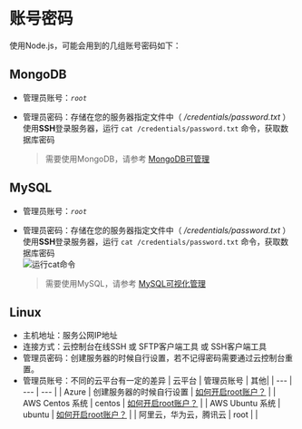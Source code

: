 # 账号密码

使用Node.js，可能会用到的几组账号密码如下：

## MongoDB

* 管理员账号：*`root`*
* 管理员密码：存储在您的服务器指定文件中（ */credentials/password.txt* ）    
  使用**SSH**登录服务器，运行 `cat /credentials/password.txt` 命令，获取数据库密码   

   > 需要使用MongoDB，请参考 [MongoDB可管理](/zh/admin-mongodb.md)

## MySQL

* 管理员账号：*`root`*
* 管理员密码：存储在您的服务器指定文件中（ */credentials/password.txt* ）    
  使用**SSH**登录服务器，运行 `cat /credentials/password.txt` 命令，获取数据库密码   
   ![运行cat命令](https://libs.websoft9.com/Websoft9/DocsPicture/zh/common/catdbpassword-websoft9.png)

   > 需要使用MySQL，请参考 [MySQL可视化管理](/zh/admin-mysql.md)

## Linux

* 主机地址：服务公网IP地址
* 连接方式：云控制台在线SSH 或 SFTP客户端工具 或 SSH客户端工具
* 管理员密码：创建服务器的时候自行设置，若不记得密码需要通过云控制台重置。
* 管理员账号：不同的云平台有一定的差异
   |  云平台   |  管理员账号   | 其他|
   | --- | --- | --- |
   |  Azure   |  创建服务器的时候自行设置   | [如何开启root账户？](https://support.websoft9.com/docs/azure/zh/server-login.html#示例2：启用系统root账号) |
   |  AWS Centos 系统   |  centos   | [如何开启root账户？](https://support.websoft9.com/docs/aws/zh/server-login.html#示例2：启用系统root账号) |
   |  AWS Ubuntu 系统  |  ubuntu   | [如何开启root账户？](https://support.websoft9.com/docs/aws/zh/server-login.html#示例2：启用系统root账号)  |
   |  阿里云，华为云，腾讯云   |  root   | |